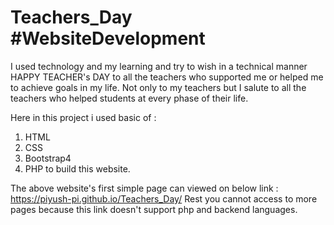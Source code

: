 # Teachers_Day #WebsiteDevelopment
I used technology and my learning and try to wish in a technical manner HAPPY TEACHER's DAY to all the teachers who supported me or helped me to achieve goals in my life.
Not only to my teachers but I salute to all the teachers who helped students at every phase of their life.

Here in this project i used basic of :
1. HTML
2. CSS
3. Bootstrap4
4. PHP
to build this website.

The above website's first simple page can viewed on below link : 
https://piyush-pi.github.io/Teachers_Day/
Rest you cannot access to more pages because this link doesn't support php and backend languages.
